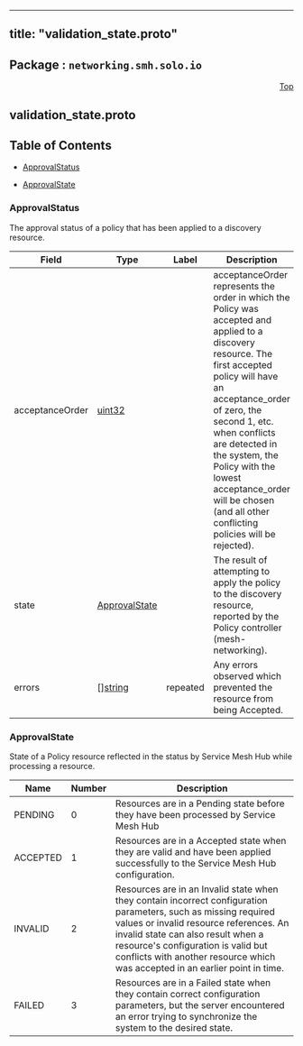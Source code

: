 
---
title: "validation_state.proto"
---

## Package : `networking.smh.solo.io`



<a name="top"></a>

<a name="API Reference for validation_state.proto"></a>
<p align="right"><a href="#top">Top</a></p>

## validation_state.proto


## Table of Contents
  - [ApprovalStatus](#networking.smh.solo.io.ApprovalStatus)

  - [ApprovalState](#networking.smh.solo.io.ApprovalState)






<a name="networking.smh.solo.io.ApprovalStatus"></a>

### ApprovalStatus
The approval status of a policy that has been applied to a discovery resource.


| Field | Type | Label | Description |
| ----- | ---- | ----- | ----------- |
| acceptanceOrder | [uint32](#uint32) |  | acceptanceOrder represents the order in which the Policy was accepted and applied to a discovery resource. The first accepted policy will have an acceptance_order of zero, the second 1, etc. when conflicts are detected in the system, the Policy with the lowest acceptance_order will be chosen (and all other conflicting policies will be rejected). |
| state | [ApprovalState](#networking.smh.solo.io.ApprovalState) |  | The result of attempting to apply the policy to the discovery resource, reported by the Policy controller (mesh-networking). |
| errors | [][string](#string) | repeated | Any errors observed which prevented the resource from being Accepted. |





 <!-- end messages -->


<a name="networking.smh.solo.io.ApprovalState"></a>

### ApprovalState
State of a Policy resource reflected in the status by Service Mesh Hub while processing a resource.

| Name | Number | Description |
| ---- | ------ | ----------- |
| PENDING | 0 | Resources are in a Pending state before they have been processed by Service Mesh Hub |
| ACCEPTED | 1 | Resources are in a Accepted state when they are valid and have been applied successfully to the Service Mesh Hub configuration. |
| INVALID | 2 | Resources are in an Invalid state when they contain incorrect configuration parameters, such as missing required values or invalid resource references. An invalid state can also result when a resource's configuration is valid but conflicts with another resource which was accepted in an earlier point in time. |
| FAILED | 3 | Resources are in a Failed state when they contain correct configuration parameters, but the server encountered an error trying to synchronize the system to the desired state. |


 <!-- end enums -->

 <!-- end HasExtensions -->

 <!-- end services -->

